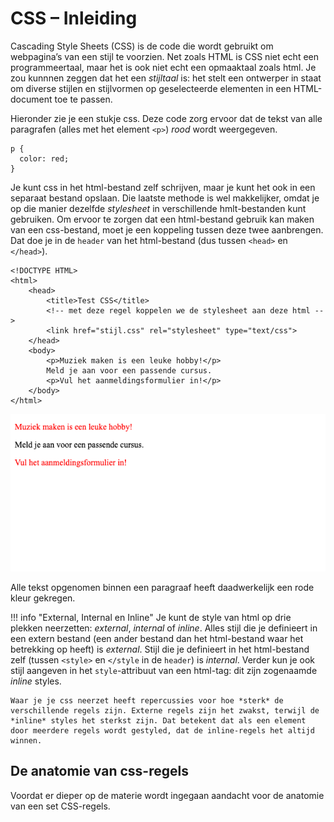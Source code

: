 # CSS – Inleiding

Cascading Style Sheets (CSS) is de code die wordt gebruikt om webpagina’s van een stijl te voorzien. Net zoals HTML is CSS  niet echt een programmeertaal, maar het is ook niet echt een opmaaktaal zoals html. Je zou kunnnen zeggen dat het een *stijltaal* is: het stelt een ontwerper in staat om diverse stijlen en stijlvormen op geselecteerde elementen in een HTML-document toe te passen.

Hieronder zie je een stukje css. Deze code zorg ervoor dat de tekst van alle paragrafen (alles met het element `<p>`) *rood* wordt weergegeven. 

```
p {
  color: red;
}
```

Je kunt css in het html-bestand zelf schrijven, maar je kunt het ook in een separaat bestand opslaan. Die laatste methode is wel makkelijker, omdat je op die manier dezelfde *stylesheet* in verschillende hmlt-bestanden kunt gebruiken. Om ervoor te zorgen dat een html-bestand gebruik kan maken van een css-bestand, moet je een koppeling tussen deze twee aanbrengen. Dat doe je in de `header` van het html-bestand (dus tussen `<head>` en `</head>`).


```
<!DOCTYPE HTML>
<html> 
    <head> 
        <title>Test CSS</title> 
        <!-- met deze regel koppelen we de stylesheet aan deze html -->
        <link href="stijl.css" rel="stylesheet" type="text/css">
    </head> 
    <body>        
        <p>Muziek maken is een leuke hobby!</p>
        Meld je aan voor een passende cursus.
        <p>Vul het aanmeldingsformulier in!</p>
    </body> 
</html>
```

![Een eenvoudige stylesheet](imgs/style.png)


Alle tekst opgenomen binnen een paragraaf heeft daadwerkelijk een rode kleur gekregen.

!!! info "External, Internal en Inline"
    Je kunt de style van html op drie plekken neerzetten: *external*, *internal* of *inline*. Alles stijl die je definieert in een extern bestand (een ander bestand dan het html-bestand waar het betrekking op heeft) is *external*. Stijl die je definieert in het html-bestand zelf (tussen `<style>` en `</style` in de `header`) is *internal*. Verder kun je ook stijl aangeven in het `style`-attribuut van een html-tag: dit zijn zogenaamde *inline* styles.

    Waar je je css neerzet heeft repercussies voor hoe *sterk* de verschillende regels zijn. Externe regels zijn het zwakst, terwijl de *inline* styles het sterkst zijn. Dat betekent dat als een element door meerdere regels wordt gestyled, dat de inline-regels het altijd winnen.

## De anatomie van css-regels

Voordat er dieper op de materie wordt ingegaan aandacht voor de anatomie van een set CSS-regels. 